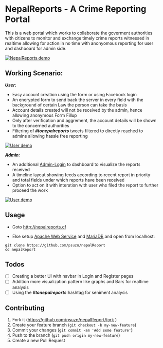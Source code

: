# NepalReports - A Crime Reporting Portal

This is a web portal which works to collaborate the goverment authorities with citizens to monitor and exchange timely crime reports witnessed in realtime allowing for action in no time with anonyomous reporting for user and dashboard for admin side. 

[![NepalReports demo](https://i.imgur.com/ZQ7umP5.png)](http://nepalreports.cf/)

## Working Scenario:

***User:***
- Easy account creation using the form or using Facebook login
- An encrypted form to send back the server in every field with the background of certain Law the person can take the basis
- Account details created will not be received by the admin, hence allowing anonymous Form Fillup
- Only after verification and aggrement, the account details will be shown to the concerned authorities
- Filtering of ***#tonepalreports*** tweets filtered to directly reached to admins allowing hassle free reporting

[![User demo](https://i.imgur.com/S1BuyiX.png)](http://nepalreports.cf/)

***Admin:***
- An additional <a href="http://nepalreports.cf/adminlogin " target="_blank">Admin-Login</a> to dashboard to visualize the reports received
- A timeline layout showing feeds according to recent report in priority and total fields under which reports have been received
- Option to act on it with interation with user who filed the report to further proceed the work

[![User demo](https://i.imgur.com/aq40jjN.png)](http://nepalreports.cf/adminlogin)

## Usage

- Goto http://nepalreports.cf

- Else setup <a href="https://httpd.apache.org/" target="_blank">Apache Web Service</a> and <a href="https://mariadb.org/" target="_blank">MariaDB</a> and open from localhost:

```
git clone https://github.com/psuzn/nepalReport
cd nepalReport
```

## Todos

- [ ] Creating a better UI with navbar in Login and Register pages
- [ ] Addition more visualization pattern like graphs and Bars for realtime analysis
- [ ] Using the ***#tonepalreports*** hashtag for seniment analysis 

## Contributing

1. Fork it (https://github.com/psuzn/nepalReport/fork )
2. Create your feature branch (`git checkout -b my-new-feature`)
3. Commit your changes (`git commit -am 'Add some feature'`)
4. Push to the branch (`git push origin my-new-feature`)
5. Create a new Pull Request
